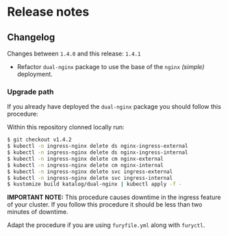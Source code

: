 # Release notes


## Changelog

Changes between `1.4.0` and this release: `1.4.1`

- Refactor `dual-nginx` package to use the base of the `nginx` *(simple)* deployment.

### Upgrade path

If you already have deployed the `dual-nginx` package you should follow this procedure:


Within this repository clonned locally run:
```bash
$ git checkout v1.4.2
$ kubectl -n ingress-nginx delete ds nginx-ingress-external
$ kubectl -n ingress-nginx delete ds nginx-ingress-internal
$ kubectl -n ingress-nginx delete cm nginx-external
$ kubectl -n ingress-nginx delete cm nginx-internal
$ kubectl -n ingress-nginx delete svc ingress-external
$ kubectl -n ingress-nginx delete svc ingress-internal
$ kustomize build katalog/dual-nginx | kubectl apply -f -
```

**IMPORTANT NOTE:** This procedure causes downtime in the ingress feature of your cluster. If you follow this procedure
it should be less than two minutes of downtime.

Adapt the procedure if you are using `furyfile.yml` along with `furyctl`.